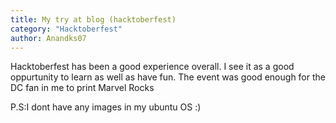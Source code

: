 ```yaml
---
title: My try at blog (hacktoberfest)
category: "Hacktoberfest"
author: Anandks07
---
```


Hacktoberfest has been a good experience overall. I see it as a good oppurtunity to learn as well as have fun. The event was good enough for the DC fan in me to print Marvel Rocks

P.S:I dont have any images in my ubuntu OS :)
